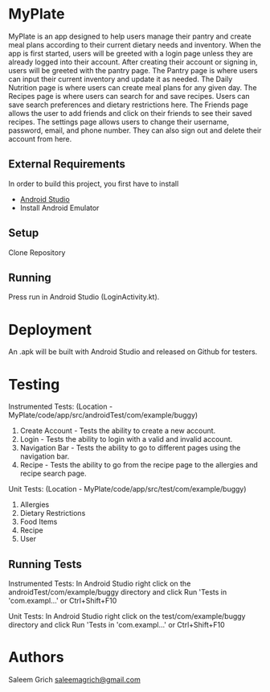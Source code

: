 # MyPlate
MyPlate is an app designed to help users manage their pantry and create meal plans according to their current dietary needs and inventory. When the app is first started, users will be greeted with a login page unless they are already logged into their account. After creating their account or signing in, users will be greeted with the pantry page. The Pantry page is where users can input their current inventory and update it as needed. The Daily Nutrition page is where users can create meal plans for any given day. The Recipes page is where users can search for and save recipes. Users can save search preferences and dietary restrictions here. The Friends page allows the user to add friends and click on their friends to see their saved recipes. The settings page allows users to change their username, password, email, and phone number. They can also sign out and delete their account from here.

## External Requirements

In order to build this project, you first have to install

* [Android Studio](https://developer.android.com/studio)
* Install Android Emulator

## Setup

Clone Repository

## Running

Press run in Android Studio (LoginActivity.kt).

# Deployment

An .apk will be built with Android Studio and released on Github for testers. 

# Testing

Instrumented Tests: (Location - MyPlate/code/app/src/androidTest/com/example/buggy)
1. Create Account - Tests the ability to create a new account.
2. Login - Tests the ability to login with a valid and invalid account.
3. Navigation Bar - Tests the ability to go to different pages using the navigation bar.
4. Recipe - Tests the ability to go from the recipe page to the allergies and recipe search page.

Unit Tests: (Location - MyPlate/code/app/src/test/com/example/buggy)
1. Allergies
2. Dietary Restrictions
3. Food Items
4. Recipe
5. User
   
## Running Tests

Instrumented Tests:
In Android Studio right click on the androidTest/com/example/buggy directory and click Run 'Tests in 'com.exampl...' or Ctrl+Shift+F10

Unit Tests:
In Android Studio right click on the test/com/example/buggy directory and click Run 'Tests in 'com.exampl...' or Ctrl+Shift+F10

# Authors
Saleem Grich saleemagrich@gmail.com
